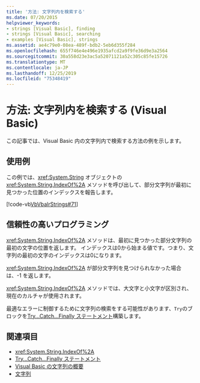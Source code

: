 ```yaml
---
title: '方法: 文字列内を検索する'
ms.date: 07/20/2015
helpviewer_keywords:
- strings [Visual Basic], finding
- strings [Visual Basic], searching
- examples [Visual Basic], strings
ms.assetid: ae4c79e0-08ea-489f-bdb2-5eb6d355f284
ms.openlocfilehash: 655f746e4e496e1935afcd2a9f9fe36d9e3a2564
ms.sourcegitcommit: 30a558d23e3ac5a52071121a52c305c85fe15726
ms.translationtype: MT
ms.contentlocale: ja-JP
ms.lasthandoff: 12/25/2019
ms.locfileid: "75348419"
---
```

# <a name="how-to-search-within-a-string-visual-basic"></a>方法: 文字列内を検索する (Visual Basic)

この記事では、Visual Basic 内の文字列内で検索する方法の例を示します。

## <a name="example"></a>使用例

この例では、<xref:System.String> オブジェクトの <xref:System.String.IndexOf%2A> メソッドを呼び出して、部分文字列が最初に見つかった位置のインデックスを報告します。

 [!code-vb[VbVbalrStrings#71](~/samples/snippets/visualbasic/VS_Snippets_VBCSharp/VbVbalrStrings/VB/Class2.vb#71)]

## <a name="robust-programming"></a>信頼性の高いプログラミング

<xref:System.String.IndexOf%2A> メソッドは、最初に見つかった部分文字列の最初の文字の位置を返します。 インデックスは0から始まる値です。つまり、文字列の最初の文字のインデックスは0になります。

<xref:System.String.IndexOf%2A> が部分文字列を見つけられなかった場合は、-1 を返します。

<xref:System.String.IndexOf%2A> メソッドでは、大文字と小文字が区別され、現在のカルチャが使用されます。

最適なエラーに制御するために文字列の検索をする可能性があります、`Try`のブロックを[Try...Catch...Finally ステートメント](../../../language-reference/statements/try-catch-finally-statement.md)構築します。

## <a name="see-also"></a>関連項目

- <xref:System.String.IndexOf%2A>
- [Try...Catch...Finally ステートメント](../../../language-reference/statements/try-catch-finally-statement.md)
- [Visual Basic の文字列の概要](introduction-to-strings.md)
- [文字列](index.md)
